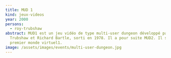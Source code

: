 ```yaml
---
title: MUD 1
kind: jeux-videos
year: 2000
persons:
  - roy-trubshaw
abstract: MUD1 est un jeu vidéo de type multi-user dungeon développé par Roy
  Trubshaw et Richard Bartle, sorti en 1978. Il a pour suite MUD2. Il s'agit du
  premier monde virtuel1.
image: /assets/images/events/multi-user-dungeon.jpg
---
```


